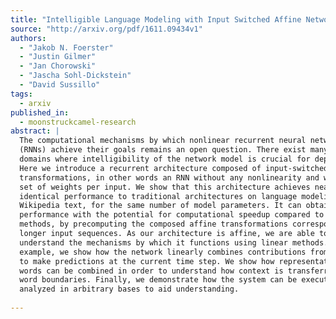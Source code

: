 ```yaml
---
title: "Intelligible Language Modeling with Input Switched Affine Networks"
source: "http://arxiv.org/pdf/1611.09434v1"
authors:
  - "Jakob N. Foerster"
  - "Justin Gilmer"
  - "Jan Chorowski"
  - "Jascha Sohl-Dickstein"
  - "David Sussillo"
tags:
  - arxiv
published_in:
  - moonstruckcamel-research
abstract: |
  The computational mechanisms by which nonlinear recurrent neural networks
  (RNNs) achieve their goals remains an open question. There exist many problem
  domains where intelligibility of the network model is crucial for deployment.
  Here we introduce a recurrent architecture composed of input-switched affine
  transformations, in other words an RNN without any nonlinearity and with one
  set of weights per input. We show that this architecture achieves near
  identical performance to traditional architectures on language modeling of
  Wikipedia text, for the same number of model parameters. It can obtain this
  performance with the potential for computational speedup compared to existing
  methods, by precomputing the composed affine transformations corresponding to
  longer input sequences. As our architecture is affine, we are able to
  understand the mechanisms by which it functions using linear methods. For
  example, we show how the network linearly combines contributions from the past
  to make predictions at the current time step. We show how representations for
  words can be combined in order to understand how context is transferred across
  word boundaries. Finally, we demonstrate how the system can be executed and
  analyzed in arbitrary bases to aid understanding.
  
---
```

